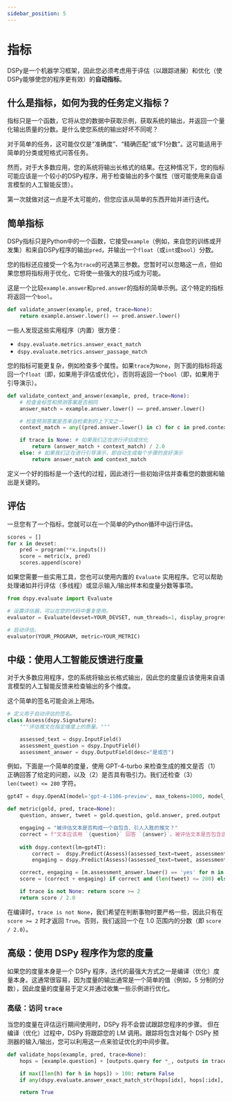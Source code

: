 ```yaml
---
sidebar_position: 5
---
```


# 指标

DSPy是一个机器学习框架，因此您必须考虑用于评估（以跟踪进展）和优化（使DSPy能够使您的程序更有效）的**自动指标**。

## 什么是指标，如何为我的任务定义指标？

指标只是一个函数，它将从您的数据中获取示例，获取系统的输出，并返回一个量化输出质量的分数。是什么使您系统的输出好坏不同呢？

对于简单的任务，这可能仅仅是“准确度”、“精确匹配”或“F1分数”。这可能适用于简单的分类或短格式问答任务。

然而，对于大多数应用，您的系统将输出长格式的结果。在这种情况下，您的指标可能应该是一个较小的DSPy程序，用于检查输出的多个属性（很可能使用来自语言模型的人工智能反馈）。

第一次就做对这一点是不太可能的，但您应该从简单的东西开始并进行迭代。

## 简单指标

DSPy指标只是Python中的一个函数，它接受`example`（例如，来自您的训练或开发集）和来自DSPy程序的输出`pred`，并输出一个`float`（或`int`或`bool`）分数。

您的指标还应接受一个名为`trace`的可选第三参数。您暂时可以忽略这一点，但如果您想将指标用于优化，它将使一些强大的技巧成为可能。

这是一个比较`example.answer`和`pred.answer`的指标的简单示例。这个特定的指标将返回一个`bool`。

```python
def validate_answer(example, pred, trace=None):
    return example.answer.lower() == pred.answer.lower()
```

一些人发现这些实用程序（内置）很方便：

- `dspy.evaluate.metrics.answer_exact_match`
- `dspy.evaluate.metrics.answer_passage_match`

您的指标可能更复杂，例如检查多个属性。如果`trace`为`None`，则下面的指标将返回一个`float`（即，如果用于评估或优化），否则将返回一个`bool`（即，如果用于引导演示）。

```python
def validate_context_and_answer(example, pred, trace=None):
    # 检查金标签和预测答案是否相同
    answer_match = example.answer.lower() == pred.answer.lower()

    # 检查预测答案是否来自检索到的上下文之一
    context_match = any((pred.answer.lower() in c) for c in pred.context)

    if trace is None: # 如果我们正在进行评估或优化
        return (answer_match + context_match) / 2.0
    else: # 如果我们正在进行引导演示，即自动生成每个步骤的良好演示
        return answer_match and context_match
```

定义一个好的指标是一个迭代的过程，因此进行一些初始评估并查看您的数据和输出是关键的。

## 评估

一旦您有了一个指标，您就可以在一个简单的Python循环中运行评估。
```python
scores = []
for x in devset:
    pred = program(**x.inputs())
    score = metric(x, pred)
    scores.append(score)
```
如果您需要一些实用工具，您也可以使用内置的 `Evaluate` 实用程序。它可以帮助处理诸如并行评估（多线程）或显示输入/输出样本和度量分数等事项。

```python
from dspy.evaluate import Evaluate

# 设置评估器，可以在您的代码中重复使用。
evaluator = Evaluate(devset=YOUR_DEVSET, num_threads=1, display_progress=True, display_table=5)

# 启动评估。
evaluator(YOUR_PROGRAM, metric=YOUR_METRIC)
```


## 中级：使用人工智能反馈进行度量

对于大多数应用程序，您的系统将输出长格式输出，因此您的度量应该使用来自语言模型的人工智能反馈来检查输出的多个维度。

这个简单的签名可能会派上用场。

```python
# 定义用于自动评估的签名。
class Assess(dspy.Signature):
    """评估推文在指定维度上的质量。"""

    assessed_text = dspy.InputField()
    assessment_question = dspy.InputField()
    assessment_answer = dspy.OutputField(desc="是或否")
```

例如，下面是一个简单的度量，使用 GPT-4-turbo 来检查生成的推文是否（1）正确回答了给定的问题，以及（2）是否具有吸引力。我们还检查（3）`len(tweet) <= 280` 字符。

```python
gpt4T = dspy.OpenAI(model='gpt-4-1106-preview', max_tokens=1000, model_type='chat')

def metric(gold, pred, trace=None):
    question, answer, tweet = gold.question, gold.answer, pred.output

    engaging = "被评估文本是否构成一个自包含、引人入胜的推文？"
    correct = f"文本应该用 `{question}` 回答 `{answer}`。被评估文本是否包含这个答案？"
    
    with dspy.context(lm=gpt4T):
        correct =  dspy.Predict(Assess)(assessed_text=tweet, assessment_question=correct)
        engaging = dspy.Predict(Assess)(assessed_text=tweet, assessment_question=engaging)

    correct, engaging = [m.assessment_answer.lower() == 'yes' for m in [correct, engaging]]
    score = (correct + engaging) if correct and (len(tweet) <= 280) else 0

    if trace is not None: return score >= 2
    return score / 2.0
```

在编译时，`trace is not None`，我们希望在判断事物时要严格一些，因此只有在 `score >= 2` 时才返回 `True`。否则，我们返回一个在 1.0 范围内的分数（即 `score / 2.0`）。


## 高级：使用 DSPy 程序作为您的度量

如果您的度量本身是一个 DSPy 程序，迭代的最强大方式之一是编译（优化）度量本身。这通常很容易，因为度量的输出通常是一个简单的值（例如，5 分制的分数），因此度量的度量易于定义并通过收集一些示例进行优化。


### 高级：访问 `trace`

当您的度量在评估运行期间使用时，DSPy 将不会尝试跟踪您程序的步骤。
但在编译（优化）过程中，DSPy 将跟踪您的 LM 调用。跟踪将包含对每个 DSPy 预测器的输入/输出，您可以利用这一点来验证优化的中间步骤。

```python
def validate_hops(example, pred, trace=None):
    hops = [example.question] + [outputs.query for *_, outputs in trace if 'query' in outputs]

    if max([len(h) for h in hops]) > 100: return False
    if any(dspy.evaluate.answer_exact_match_str(hops[idx], hops[:idx], frac=0.8) for idx in range(2, len(hops))): return False

    return True
```